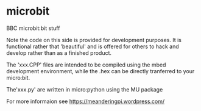 # microbit
BBC microbit:bit stuff

Note the code on this side is provided for development purposes. 
It is functional rather that 'beautiful' and is offered for others to 
hack and develop rather than as a finished product.

The 'xxx.CPP' files are intended to be compiled using the mbed development
environment, while the .hex can be directly tranferred to your micro:bit.

The'xxx.py' are written in micro:python using the MU package

For more informaion see https://meanderingpi.wordpress.com/
